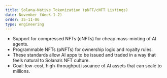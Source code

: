 ```yaml
---
title: Solana-Native Tokenization (pNFT/cNFT Listings)
date: November (Week 1-2)
order: 25-11-06
type: engineering
---
```


- Support for compressed NFTs (cNFTs) for cheap mass-minting of AI agents.
- Programmable NFTs (pNFTs) for ownership logic and royalty rules.
- These standards allow AI apps to be issued and traded in a way that feels natural to Solana’s NFT culture.
- Goal: low-cost, high-throughput issuance of AI assets that can scale to millions.
